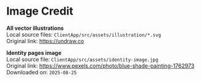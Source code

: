 # Image Credit

**All vector illustrations**  
Local source files: `ClientApp/src/assets/illustration/*.svg`  
Original link: https://undraw.co

**Identity pages image**  
Local source file: `ClientApp/src/assets/identity-image.jpg`  
Original link: https://www.pexels.com/photo/blue-shade-painting-1762973  
Downloaded on: `2025-08-25`

